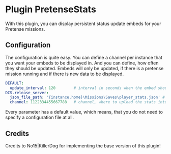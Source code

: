 # Plugin PretenseStats
With this plugin, you can display persistent status update embeds for your Pretense missions.

## Configuration
The configuration is quite easy. You can define a channel per instance that you want your embeds to be displayed in.
And you can define, how often they should be updated. Embeds will only be updated, if there is a pretense mission 
running and if there is new data to be displayed.

```yaml
DEFAULT:
  update_interval: 120        # interval in seconds when the embed should update (default = 120)
DCS.release_server:
  json_file_path: '{instance.home}\Missions\Saves\player_stats.json' # this is the default
  channel: 1122334455667788   # channel, where to upload the stats into (default: Status channel)
```
Every parameter has a default value, which means, that you do not need to specify a configuration file at all.

## Credits
Credits to No15|KillerDog for implementing the base version of this plugin!
